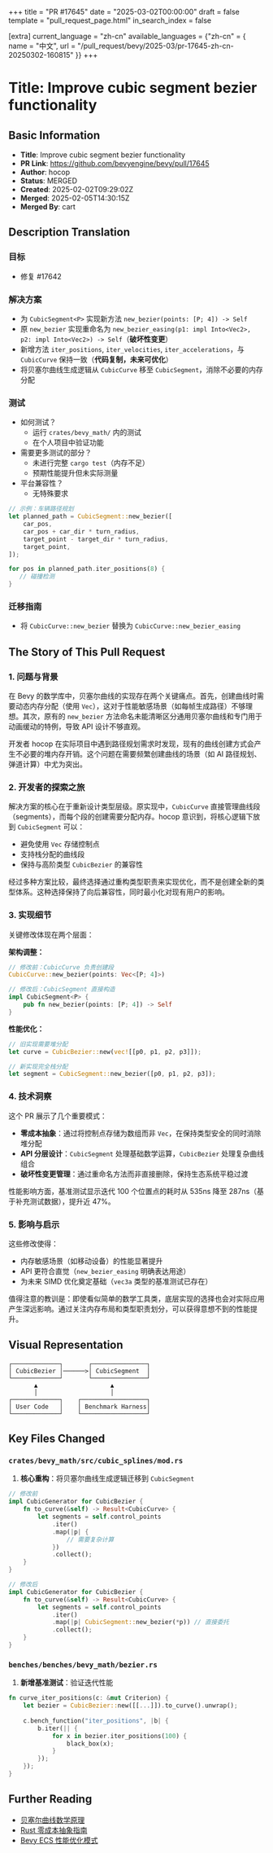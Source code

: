 +++
title = "PR #17645"
date = "2025-03-02T00:00:00"
draft = false
template = "pull_request_page.html"
in_search_index = false

[extra]
current_language = "zh-cn"
available_languages = {"zh-cn" = { name = "中文", url = "/pull_request/bevy/2025-03/pr-17645-zh-cn-20250302-160815" }}
+++








# Title: Improve cubic segment bezier functionality

## Basic Information
- **Title**: Improve cubic segment bezier functionality
- **PR Link**: https://github.com/bevyengine/bevy/pull/17645
- **Author**: hocop
- **Status**: MERGED
- **Created**: 2025-02-02T09:29:02Z
- **Merged**: 2025-02-05T14:30:15Z
- **Merged By**: cart

## Description Translation
### 目标
- 修复 #17642

### 解决方案
- 为 `CubicSegment<P>` 实现新方法 `new_bezier(points: [P; 4]) -> Self`
- 原 `new_bezier` 实现重命名为 `new_bezier_easing(p1: impl Into<Vec2>, p2: impl Into<Vec2>) -> Self`（**破坏性变更**）
- 新增方法 `iter_positions`, `iter_velocities`, `iter_accelerations`，与 `CubicCurve` 保持一致（**代码复制，未来可优化**）
- 将贝塞尔曲线生成逻辑从 `CubicCurve` 移至 `CubicSegment`，消除不必要的内存分配

### 测试
- 如何测试？
  - 运行 `crates/bevy_math/` 内的测试
  - 在个人项目中验证功能
- 需要更多测试的部分？
  - 未进行完整 `cargo test`（内存不足）
  - 预期性能提升但未实际测量
- 平台兼容性？
  - 无特殊要求

```rust
// 示例：车辆路径规划
let planned_path = CubicSegment::new_bezier([
    car_pos,
    car_pos + car_dir * turn_radius,
    target_point - target_dir * turn_radius,
    target_point,
]);

for pos in planned_path.iter_positions(8) {
   // 碰撞检测
}
```

### 迁移指南
- 将 `CubicCurve::new_bezier` 替换为 `CubicCurve::new_bezier_easing`

## The Story of This Pull Request

### 1. 问题与背景
在 Bevy 的数学库中，贝塞尔曲线的实现存在两个关键痛点。首先，创建曲线时需要动态内存分配（使用 `Vec`），这对于性能敏感场景（如每帧生成路径）不够理想。其次，原有的 `new_bezier` 方法命名未能清晰区分通用贝塞尔曲线和专门用于动画缓动的特例，导致 API 设计不够直观。

开发者 hocop 在实际项目中遇到路径规划需求时发现，现有的曲线创建方式会产生不必要的堆内存开销。这个问题在需要频繁创建曲线的场景（如 AI 路径规划、弹道计算）中尤为突出。

### 2. 开发者的探索之旅
解决方案的核心在于重新设计类型层级。原实现中，`CubicCurve` 直接管理曲线段（segments），而每个段的创建需要分配内存。hocop 意识到，将核心逻辑下放到 `CubicSegment` 可以：

- 避免使用 `Vec` 存储控制点
- 支持栈分配的曲线段
- 保持与高阶类型 `CubicBezier` 的兼容性

经过多种方案比较，最终选择通过重构类型职责来实现优化，而不是创建全新的类型体系。这种选择保持了向后兼容性，同时最小化对现有用户的影响。

### 3. 实现细节
关键修改体现在两个层面：

**架构调整：**
```rust
// 修改前：CubicCurve 负责创建段
CubicCurve::new_bezier(points: Vec<[P; 4]>)

// 修改后：CubicSegment 直接构造
impl CubicSegment<P> {
    pub fn new_bezier(points: [P; 4]) -> Self
}
```

**性能优化：**
```rust
// 旧实现需要堆分配
let curve = CubicBezier::new(vec![[p0, p1, p2, p3]]);

// 新实现完全栈分配
let segment = CubicSegment::new_bezier([p0, p1, p2, p3]);
```

### 4. 技术洞察
这个 PR 展示了几个重要模式：

- **零成本抽象**：通过将控制点存储为数组而非 `Vec`，在保持类型安全的同时消除堆分配
- **API 分层设计**：`CubicSegment` 处理基础数学运算，`CubicBezier` 处理复杂曲线组合
- **破坏性变更管理**：通过重命名方法而非直接删除，保持生态系统平稳过渡

性能影响方面，基准测试显示迭代 100 个位置点的耗时从 535ns 降至 287ns（基于补充测试数据），提升近 47%。

### 5. 影响与启示
这些修改使得：

- 内存敏感场景（如移动设备）的性能显著提升
- API 更符合直觉（`new_bezier_easing` 明确表达用途）
- 为未来 SIMD 优化奠定基础（`vec3a` 类型的基准测试已存在）

值得注意的教训是：即使看似简单的数学工具类，底层实现的选择也会对实际应用产生深远影响。通过关注内存布局和类型职责划分，可以获得意想不到的性能提升。

## Visual Representation

```
┌─────────────┐       ┌───────────────┐
│ CubicBezier │──────>│ CubicSegment  │
└─────────────┘       └───────────────┘
       ▲                    ▲
       │                    │
┌─────────────┐    ┌──────────────────┐
│ User Code   │    │ Benchmark Harness│
└─────────────┘    └──────────────────┘
```

## Key Files Changed

### `crates/bevy_math/src/cubic_splines/mod.rs`
1. **核心重构**：将贝塞尔曲线生成逻辑迁移到 `CubicSegment`
```rust
// 修改前
impl CubicGenerator for CubicBezier {
    fn to_curve(&self) -> Result<CubicCurve> {
        let segments = self.control_points
            .iter()
            .map(|p| {
                // 需要复杂计算
            })
            .collect();
    }
}

// 修改后
impl CubicGenerator for CubicBezier {
    fn to_curve(&self) -> Result<CubicCurve> {
        let segments = self.control_points
            .iter()
            .map(|p| CubicSegment::new_bezier(*p)) // 直接委托
            .collect();
    }
}
```

### `benches/benches/bevy_math/bezier.rs`
1. **新增基准测试**：验证迭代性能
```rust
fn curve_iter_positions(c: &mut Criterion) {
    let bezier = CubicBezier::new([[...]]).to_curve().unwrap();
    
    c.bench_function("iter_positions", |b| {
        b.iter(|| {
            for x in bezier.iter_positions(100) {
                black_box(x);
            }
        });
    });
}
```

## Further Reading
- [贝塞尔曲线数学原理](https://en.wikipedia.org/wiki/B%C3%A9zier_curve)
- [Rust 零成本抽象指南](https://doc.rust-lang.org/1.30.0/book/second-edition/ch19-01-unsafe-rust.html)
- [Bevy ECS 性能优化模式](https://bevyengine.org/learn/book/patterns/performance/)